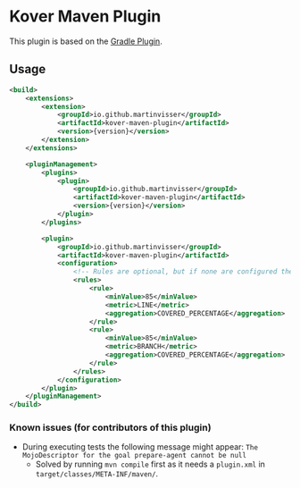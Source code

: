 # Kover Maven Plugin

This plugin is based on the [Gradle Plugin](https://github.com/Kotlin/kotlinx-kover).

## Usage

```xml
<build>
    <extensions>
        <extension>
            <groupId>io.github.martinvisser</groupId>
            <artifactId>kover-maven-plugin</artifactId>
            <version>{version}</version>
        </extension>
    </extensions>

    <pluginManagement>
        <plugins>
            <plugin>
                <groupId>io.github.martinvisser</groupId>
                <artifactId>kover-maven-plugin</artifactId>
                <version>{version}</version>
            </plugin>
        </plugins>

        <plugin>
            <groupId>io.github.martinvisser</groupId>
            <artifactId>kover-maven-plugin</artifactId>
            <configuration>
                <!-- Rules are optional, but if none are configured the plugin cannot verify the coverage -->
                <rules>
                    <rule>
                        <minValue>85</minValue>
                        <metric>LINE</metric>
                        <aggregation>COVERED_PERCENTAGE</aggregation>
                    </rule>
                    <rule>
                        <minValue>85</minValue>
                        <metric>BRANCH</metric>
                        <aggregation>COVERED_PERCENTAGE</aggregation>
                    </rule>
                </rules>
            </configuration>
        </plugin>
    </pluginManagement>
</build>
```

### Known issues (for contributors of this plugin)

- During executing tests the following message might
  appear: `The MojoDescriptor for the goal prepare-agent cannot be null`
    - Solved by running `mvn compile` first as it needs a `plugin.xml` in `target/classes/META-INF/maven/`.
